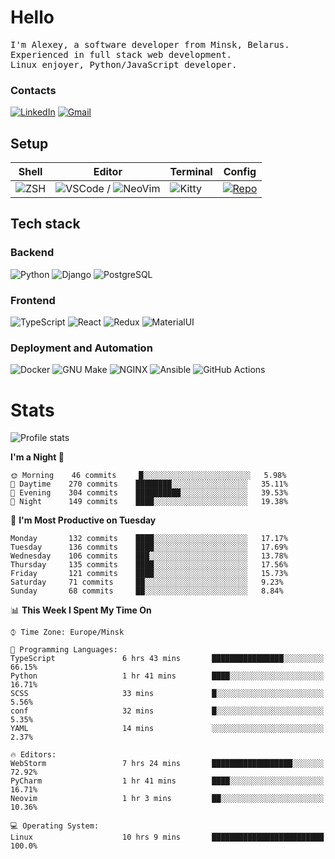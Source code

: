 # Hello

<p>
    <samp>
        I'm Alexey, a software developer from Minsk, Belarus.
        <br>
	Experienced in full stack web development.
	<br>
	Linux enjoyer, Python/JavaScript developer.
    </samp>
</p>

### Contacts

[![LinkedIn](https://img.icons8.com/fluency/48/000000/linkedin.png)](https://www.linkedin.com/in/dhvcc/)
[![Gmail](https://img.icons8.com/fluency/48/000000/gmail-new.png)](mailto:alexey.artishevskiy@gmail.com)

## Setup

| Shell | Editor | Terminal | Config |
|-------|--------|----------|--------|
| ![ZSH](https://img.shields.io/badge/-ZSH-000000?style=flat&logo=GNU-Bash) | ![VSCode](https://img.shields.io/badge/-VSCode-000000?style=flat&logo=Visual-Studio-Code&logoColor=0066b8) / ![NeoVim](https://img.shields.io/badge/-NeoVim-000000?style=flat&logo=Neovim) | ![Kitty](https://img.shields.io/badge/-Kitty-000000?style=flat&logo=Windows-Terminal) | [![Repo](https://img.shields.io/badge/-Repo-000000?style=flat&logo=Github)](https://github.com/dhvcc/configs)


## Tech stack

### Backend

![Python](https://img.shields.io/badge/-Python-black?style=flat&logo=Python&logoColor=FFE17E)
![Django](https://img.shields.io/badge/-Django-black?style=flat&logo=Django&logoColor=20AA76)
![PostgreSQL](https://img.shields.io/badge/-PostgreSQL-black?style=flat&logo=PostgreSQL)

### Frontend

![TypeScript](https://img.shields.io/badge/-TypeScript-black?style=flat&logo=TypeScript)
![React](https://img.shields.io/badge/-React-black?style=flat&logo=React)
![Redux](https://img.shields.io/badge/-Redux-black?style=flat&logo=Redux&logoColor=764ABC)
![MaterialUI](https://img.shields.io/badge/-MaterialUI-black?style=flat&logo=MUI&logoColor=9170c2)

### Deployment and Automation

![Docker](https://img.shields.io/badge/-Docker-black?style=flat&logo=Docker)
![GNU Make](https://img.shields.io/badge/-GNU%20Make-black?style=flat&logo=GNU)
![NGINX](https://img.shields.io/badge/-NGINX-black?style=flat&logo=NGINX&logoColor=009639)
![Ansible](https://img.shields.io/badge/-Ansible-black?style=flat&logo=Ansible)
![GitHub Actions](https://img.shields.io/badge/-GitHub%20Actions-black?style=flat&logo=GitHub-Actions)

# Stats

![Profile stats](https://github-readme-stats.dhvcc.vercel.app/api?username=dhvcc&hide_title=true&show_icons=true&count_private=true&theme=react&hide_border=true)

<!--START_SECTION:waka-->
**I'm a Night 🦉** 

```text
🌞 Morning    46 commits     █░░░░░░░░░░░░░░░░░░░░░░░░   5.98% 
🌆 Daytime    270 commits    ████████░░░░░░░░░░░░░░░░░   35.11% 
🌃 Evening    304 commits    ██████████░░░░░░░░░░░░░░░   39.53% 
🌙 Night      149 commits    ████░░░░░░░░░░░░░░░░░░░░░   19.38%

```
📅 **I'm Most Productive on Tuesday** 

```text
Monday       132 commits    ████░░░░░░░░░░░░░░░░░░░░░   17.17% 
Tuesday      136 commits    ████░░░░░░░░░░░░░░░░░░░░░   17.69% 
Wednesday    106 commits    ███░░░░░░░░░░░░░░░░░░░░░░   13.78% 
Thursday     135 commits    ████░░░░░░░░░░░░░░░░░░░░░   17.56% 
Friday       121 commits    ████░░░░░░░░░░░░░░░░░░░░░   15.73% 
Saturday     71 commits     ██░░░░░░░░░░░░░░░░░░░░░░░   9.23% 
Sunday       68 commits     ██░░░░░░░░░░░░░░░░░░░░░░░   8.84%

```


📊 **This Week I Spent My Time On** 

```text
⌚︎ Time Zone: Europe/Minsk

💬 Programming Languages: 
TypeScript               6 hrs 43 mins       ████████████████░░░░░░░░░   66.15% 
Python                   1 hr 41 mins        ████░░░░░░░░░░░░░░░░░░░░░   16.71% 
SCSS                     33 mins             █░░░░░░░░░░░░░░░░░░░░░░░░   5.56% 
conf                     32 mins             █░░░░░░░░░░░░░░░░░░░░░░░░   5.35% 
YAML                     14 mins             ░░░░░░░░░░░░░░░░░░░░░░░░░   2.37%

🔥 Editors: 
WebStorm                 7 hrs 24 mins       ██████████████████░░░░░░░   72.92% 
PyCharm                  1 hr 41 mins        ████░░░░░░░░░░░░░░░░░░░░░   16.71% 
Neovim                   1 hr 3 mins         ██░░░░░░░░░░░░░░░░░░░░░░░   10.36%

💻 Operating System: 
Linux                    10 hrs 9 mins       █████████████████████████   100.0%

```


<!--END_SECTION:waka-->
